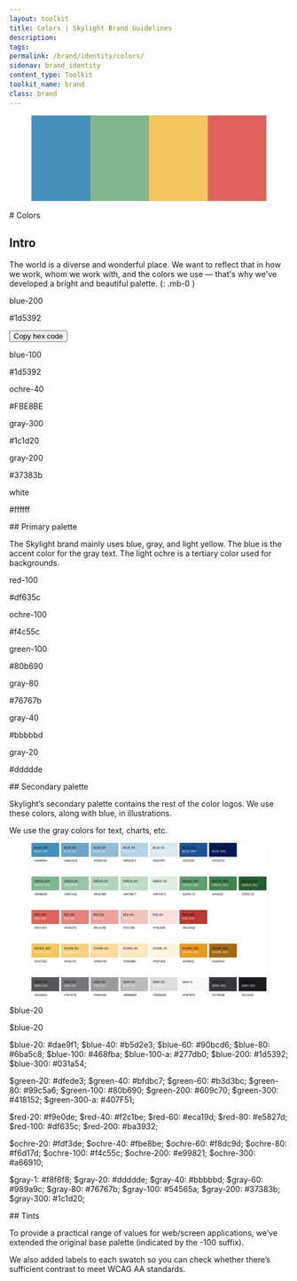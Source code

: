 ```yaml
---
layout: toolkit
title: Colors | Skylight Brand Guidelines
description:
tags:
permalink: /brand/identity/colors/
sidenav: brand_identity
content_type: Toolkit
toolkit_name: brand
class: brand
---
```


<div class="row brand__content-section">
<div class="col-md-8">
  <figure class="section__img p-5">
    <img class="" src="/img/brand/identity/colors/intro.svg" alt="">
  </figure>
</div>
<div class="col-md-4" markdown="1">
# Colors

## Intro

The world is a diverse and wonderful place. We want to reflect that in how we work, whom we work with, and the colors we use — that's why we've developed a bright and beautiful palette.
{: .mb-0 }
</div>
</div>

<div class="row brand__content-section">
<div class="col-md-8">
  <div class="section__container p-5">
    <div class="brand-swatch">
      <div class="row no-gutters">
        <div class="col-4 swatch-group">
          <div class="swatch bg-blue"></div>
          <p>blue-200</p>
          <p>#1d5392</p>
          <button class="btn btn-link" title="Copy hex code"><span class="sr-only">Copy hex code</span><i class="fal fa-copy"></i></button>
        </div>
        <div class="col-4 swatch-group">
          <div class="swatch bg-blue-light"></div>
          <p>blue-100</p>
          <p>#1d5392</p>
        </div>
        <div class="col-4 swatch-group">
          <div class="swatch bg-ochre-40"></div>
          <p>ochre-40</p>
          <p>#FBE8BE</p>
        </div>
      </div>
      <div class="row no-gutters mt-4">
        <div class="col-4 swatch-group">
          <div class="swatch bg-ink"></div>
          <p>gray-300</p>
          <p>#1c1d20</p>
        </div>
        <div class="col-4 swatch-group">
          <div class="swatch bg-gray-darker"></div>
          <p>gray-200</p>
          <p>#37383b</p>
        </div>
        <div class="col-4 swatch-group">
          <div class="swatch border"></div>
          <p>white</p>
          <p>#ffffff</p>
        </div>
      </div>
    </div>
  </div>
</div>
<div class="col-md-4" markdown="1">
## Primary palette

The Skylight brand mainly uses blue, gray, and light yellow. The blue is the accent color for the gray text. The light ochre is a tertiary color used for backgrounds.
</div>
</div>

<div class="row brand__content-section">
<div class="col-md-8">
  <div class="section__container p-5">
    <div class="brand-swatch">
      <div class="row no-gutters">
        <div class="col-4 swatch-group">
          <div class="swatch bg-red-100"></div>
          <p>red-100</p>
          <p>#df635c</p>
        </div>
        <div class="col-4 swatch-group">
          <div class="swatch bg-yellow"></div>
          <p>ochre-100</p>
          <p>#f4c55c</p>
        </div>
        <div class="col-4 swatch-group">
          <div class="swatch bg-green-100"></div>
          <p>green-100</p>
          <p>#80b690</p>
        </div>
      </div>
      <div class="row no-gutters mt-4">
        <div class="col-4 swatch-group">
          <div class="swatch bg-gray-80"></div>
          <p>gray-80</p>
          <p>#76767b</p>
        </div>
        <div class="col-4 swatch-group">
          <div class="swatch bg-gray-40"></div>
          <p>gray-40</p>
          <p>#bbbbbd</p>
        </div>
        <div class="col-4 swatch-group">
          <div class="swatch bg-gray-20"></div>
          <p>gray-20</p>
          <p>#ddddde</p>
        </div>
      </div>
    </div>
  </div>
</div>
<div class="col-md-4" markdown="1">
## Secondary palette

Skylight’s secondary palette contains the rest of the color logos. We use these colors, along with blue, in illustrations.

We use the gray colors for text, charts, etc.
</div>
</div>

<div class="row brand__content-section">
<div class="col-md-8">
  <figure class="section__img p-5 p-5">
    <img class="" src="/img/brand/identity/colors/tints.jpg" alt="">
  </figure>
<div class="">
  <div class="w-25 bg-blue-20">
    <p>$blue-20</p>
    <p>$blue-20</p>
  </div>
</div>
  $blue-20: #dae9f1;
  $blue-40: #b5d2e3;
  $blue-60: #90bcd6;
  $blue-80: #6ba5c8;
  $blue-100: #468fba;
  $blue-100-a: #277db0;
  $blue-200: #1d5392;
  $blue-300: #031a54;

  $green-20: #dfede3;
  $green-40: #bfdbc7;
  $green-60: #b3d3bc;
  $green-80: #99c5a6;
  $green-100: #80b690;
  $green-200: #609c70;
  $green-300: #418152;
  $green-300-a: #407F51;

  $red-20: #f9e0de;
  $red-40: #f2c1be;
  $red-60: #eca19d;
  $red-80: #e5827d;
  $red-100: #df635c;
  $red-200: #ba3932;

  $ochre-20: #fdf3de;
  $ochre-40: #fbe8be;
  $ochre-60: #f8dc9d;
  $ochre-80: #f6d17d;
  $ochre-100: #f4c55c;
  $ochre-200: #e99821;
  $ochre-300: #a66910;

  $gray-1: #f8f8f8;
  $gray-20: #ddddde;
  $gray-40: #bbbbbd;
  $gray-60: #989a9c;
  $gray-80: #76767b;
  $gray-100: #54565a;
  $gray-200: #37383b;
  $gray-300: #1c1d20;
</div>
<div class="col-md-4" markdown="1">
## Tints

To provide a practical range of values for web/screen applications, we’ve extended the original base palette (indicated by the -100 suffix).

We also added labels to each swatch so you can check whether there’s sufficient contrast to meet WCAG AA standards.
</div>
</div>
